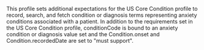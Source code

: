 This profile sets additional expectations for the US Core Condition profile to record, search, and fetch condition or diagnosis terms representing anxiety conditions associated with a patient. In addition to the requirements set in the US Core Condition profile, conditionCode is bound to an anxiety condition or diagnosis value set and the Condition.onset and Condition.recordedDate are set to "must support".